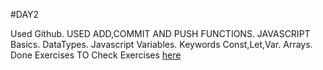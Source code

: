 #DAY2

Used Github. USED ADD,COMMIT AND PUSH FUNCTIONS.
JAVASCRIPT Basics.
DataTypes.
Javascript Variables.
Keywords Const,Let,Var.
Arrays.
Done Exercises
TO Check Exercises [here](Day2/Day2.js)